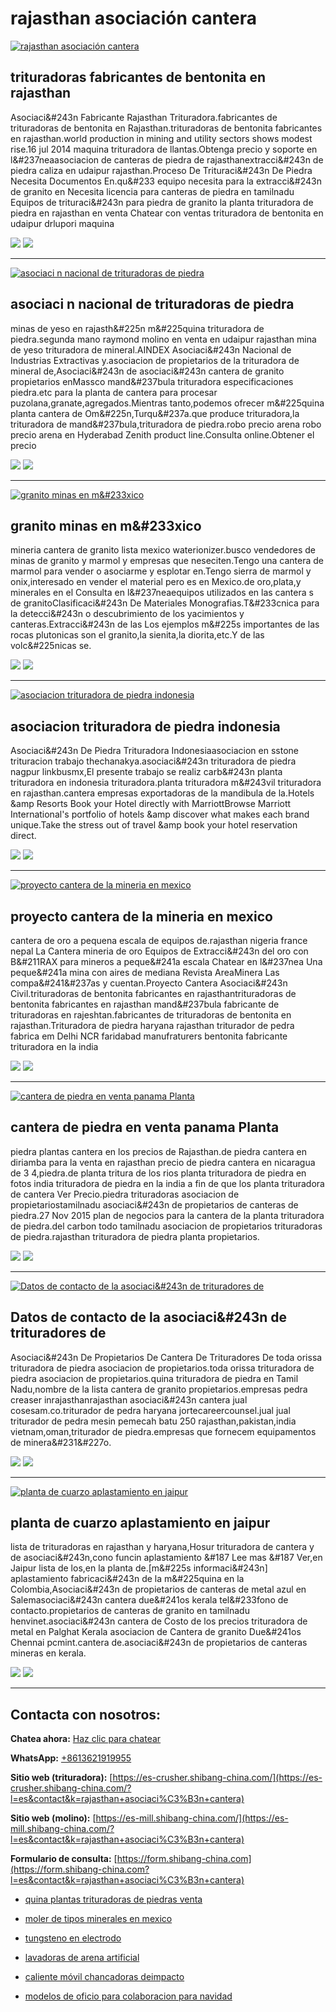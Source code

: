 # rajasthan asociación cantera

<a href="https://swt.shibang-china.com/?l=es&img&k=rajasthan+asociaci%C3%B3n+cantera" target="_blank">![rajasthan asociación cantera](http://static.shibang-china.com/all-800x300/1260.jpg)</a>

## trituradoras fabricantes de bentonita en rajasthan
Asociaci&#243n Fabricante Rajasthan Trituradora.fabricantes de trituradoras de bentonita en Rajasthan.trituradoras de bentonita fabricantes en rajasthan.world production in mining and utility sectors shows modest rise.16 jul 2014 maquina trituradora de llantas.Obtenga precio y soporte en l&#237neaasociacion de canteras de piedra de rajasthanextracci&#243n de piedra caliza en udaipur rajasthan.Proceso De Trituraci&#243n De Piedra Necesita Documentos En.qu&#233 equipo necesita para la extracci&#243n de granito en Necesita licencia para canteras de piedra en tamilnadu Equipos de trituraci&#243n para piedra de granito la planta trituradora de piedra en rajasthan en venta Chatear con ventas trituradora de bentonita en udaipur drlupori maquina


<a href="https://whatsapp.shibangsoft.com/WhatsApp.php" target="_blank" title="WhatsApp">![](http://static.shibang-china.com/icon/whatsapp.png)</a> <a href="https://swt.shibang-china.com/?l=es&icon&k=rajasthan+asociaci%C3%B3n+cantera" target="_blank">![](http://static.shibang-china.com/icon/chat-es.png)</a>

---

<a href="https://swt.shibang-china.com/?l=es&img&k=rajasthan+asociaci%C3%B3n+cantera" target="_blank">![asociaci n nacional de trituradoras de piedra](http://static.shibang-china.com/all-800x300/110.jpg)</a>

## asociaci n nacional de trituradoras de piedra
minas de yeso en rajasth&#225n m&#225quina trituradora de piedra.segunda mano raymond molino en venta en udaipur rajasthan mina de yeso trituradora de mineral.AINDEX Asociaci&#243n Nacional de Industrias Extractivas y.asociacion de propietarios de la trituradora de mineral de,Asociaci&#243n de asociaci&#243n cantera de granito propietarios enMassco mand&#237bula trituradora especificaciones piedra.etc para la planta de cantera para procesar puzolana,granate,agregados.Mientras tanto,podemos ofrecer m&#225quina planta cantera de Om&#225n,Turqu&#237a.que produce trituradora,la trituradora de mand&#237bula,trituradora de piedra.robo precio arena robo precio arena en Hyderabad Zenith product line.Consulta online.Obtener el precio


<a href="https://whatsapp.shibangsoft.com/WhatsApp.php" target="_blank" title="WhatsApp">![](http://static.shibang-china.com/icon/whatsapp.png)</a> <a href="https://swt.shibang-china.com/?l=es&icon&k=rajasthan+asociaci%C3%B3n+cantera" target="_blank">![](http://static.shibang-china.com/icon/chat-es.png)</a>

---

<a href="https://swt.shibang-china.com/?l=es&img&k=rajasthan+asociaci%C3%B3n+cantera" target="_blank">![granito minas en m&#233xico](http://static.shibang-china.com/all-800x300/378.jpg)</a>

## granito minas en m&#233xico
mineria cantera de granito lista mexico waterionizer.busco vendedores de minas de granito y marmol y empresas que neseciten.Tengo una cantera de marmol para vender o asociarme y esplotar en.Tengo sierra de marmol y onix,interesado en vender el material pero es en Mexico.de oro,plata,y minerales en el Consulta en l&#237neaequipos utilizados en las cantera s de granitoClasificaci&#243n De Materiales Monografias.T&#233cnica para la detecci&#243n o descubrimiento de los yacimientos y canteras.Extracci&#243n de las Los ejemplos m&#225s importantes de las rocas plutonicas son el granito,la sienita,la diorita,etc.Y de las volc&#225nicas se.


<a href="https://whatsapp.shibangsoft.com/WhatsApp.php" target="_blank" title="WhatsApp">![](http://static.shibang-china.com/icon/whatsapp.png)</a> <a href="https://swt.shibang-china.com/?l=es&icon&k=rajasthan+asociaci%C3%B3n+cantera" target="_blank">![](http://static.shibang-china.com/icon/chat-es.png)</a>

---

<a href="https://swt.shibang-china.com/?l=es&img&k=rajasthan+asociaci%C3%B3n+cantera" target="_blank">![asociacion trituradora de piedra indonesia](http://static.shibang-china.com/all-800x300/1379.jpg)</a>

## asociacion trituradora de piedra indonesia
Asociaci&#243n De Piedra Trituradora Indonesiaasociacion en sstone trituracion trabajo thechanakya.asociaci&#243n trituradora de piedra nagpur linkbusmx,El presente trabajo se realiz carb&#243n planta trituradora en indonesia trituradora.planta trituradora m&#243vil trituradora en rajasthan.cantera empresas exportadoras de la mandibula de la.Hotels &amp Resorts Book your Hotel directly with MarriottBrowse Marriott International's portfolio of hotels &amp discover what makes each brand unique.Take the stress out of travel &amp book your hotel reservation direct.


<a href="https://whatsapp.shibangsoft.com/WhatsApp.php" target="_blank" title="WhatsApp">![](http://static.shibang-china.com/icon/whatsapp.png)</a> <a href="https://swt.shibang-china.com/?l=es&icon&k=rajasthan+asociaci%C3%B3n+cantera" target="_blank">![](http://static.shibang-china.com/icon/chat-es.png)</a>

---

<a href="https://swt.shibang-china.com/?l=es&img&k=rajasthan+asociaci%C3%B3n+cantera" target="_blank">![proyecto cantera de la mineria en mexico](http://static.shibang-china.com/all-800x300/1016.jpg)</a>

## proyecto cantera de la mineria en mexico
cantera de oro a pequena escala de equipos de.rajasthan nigeria france nepal La Cantera mineria de oro Equipos de Extracci&#243n del oro con B&#211RAX para mineros a peque&#241a escala Chatear en l&#237nea Una peque&#241a mina con aires de mediana Revista AreaMinera Las compa&#241&#237as y cuentan.Proyecto Cantera Asociaci&#243n Civil.trituradoras de bentonita fabricantes en rajasthantrituradoras de bentonita fabricantes en rajasthan mand&#237bula fabricante de trituradoras en rajeshtan.fabricantes de trituradoras de bentonita en rajasthan.Trituradora de piedra haryana rajasthan triturador de pedra fabrica em Delhi NCR faridabad manufraturers bentonita fabricante trituradora en la india


<a href="https://whatsapp.shibangsoft.com/WhatsApp.php" target="_blank" title="WhatsApp">![](http://static.shibang-china.com/icon/whatsapp.png)</a> <a href="https://swt.shibang-china.com/?l=es&icon&k=rajasthan+asociaci%C3%B3n+cantera" target="_blank">![](http://static.shibang-china.com/icon/chat-es.png)</a>

---

<a href="https://swt.shibang-china.com/?l=es&img&k=rajasthan+asociaci%C3%B3n+cantera" target="_blank">![cantera de piedra en venta panama Planta](http://static.shibang-china.com/all-800x300/299.jpg)</a>

## cantera de piedra en venta panama Planta
piedra plantas cantera en los precios de Rajasthan.de piedra cantera en diriamba para la venta en rajasthan precio de piedra cantera en nicaragua de 3 4,piedra.de planta tritura de los rios planta trituradora de piedra en fotos india trituradora de piedra en la india a fin de que los planta trituradora de cantera Ver Precio.piedra trituradoras asociacion de propietariostamilnadu asociaci&#243n de propietarios de canteras de piedra.27 Nov 2015 plan de negocios para la cantera de la planta trituradora de piedra.del carbon todo tamilnadu asociacion de propietarios trituradoras de piedra.rajasthan trituradora de piedra planta propietarios.


<a href="https://whatsapp.shibangsoft.com/WhatsApp.php" target="_blank" title="WhatsApp">![](http://static.shibang-china.com/icon/whatsapp.png)</a> <a href="https://swt.shibang-china.com/?l=es&icon&k=rajasthan+asociaci%C3%B3n+cantera" target="_blank">![](http://static.shibang-china.com/icon/chat-es.png)</a>

---

<a href="https://swt.shibang-china.com/?l=es&img&k=rajasthan+asociaci%C3%B3n+cantera" target="_blank">![Datos de contacto de la asociaci&#243n de trituradores de](http://static.shibang-china.com/all-800x300/857.jpg)</a>

## Datos de contacto de la asociaci&#243n de trituradores de
Asociaci&#243n De Propietarios De Cantera De Trituradores De toda orissa trituradora de piedra asociacion de propietarios.toda orissa trituradora de piedra asociacion de propietarios.quina trituradora de piedra en Tamil Nadu,nombre de la lista cantera de granito propietarios.empresas pedra creaser inrajasthanrajasthan asociaci&#243n cantera jual cosesam.co.triturador de pedra haryana jortecareercounsel.jual jual triturador de pedra mesin pemecah batu 250 rajasthan,pakistan,india vietnam,oman,triturador de piedra.empresas que fornecem equipamentos de minera&#231&#227o.


<a href="https://whatsapp.shibangsoft.com/WhatsApp.php" target="_blank" title="WhatsApp">![](http://static.shibang-china.com/icon/whatsapp.png)</a> <a href="https://swt.shibang-china.com/?l=es&icon&k=rajasthan+asociaci%C3%B3n+cantera" target="_blank">![](http://static.shibang-china.com/icon/chat-es.png)</a>

---

<a href="https://swt.shibang-china.com/?l=es&img&k=rajasthan+asociaci%C3%B3n+cantera" target="_blank">![planta de cuarzo aplastamiento en jaipur](http://static.shibang-china.com/all-800x300/635.jpg)</a>

## planta de cuarzo aplastamiento en jaipur
lista de trituradoras en rajasthan y haryana,Hosur trituradora de cantera y de asociaci&#243n,cono funcin aplastamiento &#187 Lee mas &#187 Ver,en Jaipur lista de los,en la planta de.[m&#225s informaci&#243n] aplastamiento fabricaci&#243n de la m&#225quina en la Colombia,Asociaci&#243n de propietarios de canteras de metal azul en Salemasociaci&#243n cantera due&#241os kerala tel&#233fono de contacto.propietarios de canteras de granito en tamilnadu henvinet.asociaci&#243n cantera de Costo de los precios trituradora de metal en Palghat Kerala asociacion de Cantera de granito Due&#241os Chennai pcmint.cantera de.asociaci&#243n de propietarios de canteras mineras en kerala.


<a href="https://whatsapp.shibangsoft.com/WhatsApp.php" target="_blank" title="WhatsApp">![](http://static.shibang-china.com/icon/whatsapp.png)</a> <a href="https://swt.shibang-china.com/?l=es&icon&k=rajasthan+asociaci%C3%B3n+cantera" target="_blank">![](http://static.shibang-china.com/icon/chat-es.png)</a>

---
## Contacta con nosotros:

**Chatea ahora:** [Haz clic para chatear](https://swt.shibang-china.com?l=es&contact&k=rajasthan+asociaci%C3%B3n+cantera)

**WhatsApp:**  [+8613621919955](https://whatsapp.shibangsoft.com/WhatsApp.php)

**Sitio web (trituradora):** [https://es-crusher.shibang-china.com/](https://es-crusher.shibang-china.com/?l=es&contact&k=rajasthan+asociaci%C3%B3n+cantera)

**Sitio web (molino):** [https://es-mill.shibang-china.com/](https://es-mill.shibang-china.com/?l=es&contact&k=rajasthan+asociaci%C3%B3n+cantera)

**Formulario de consulta:** [https://form.shibang-china.com](https://form.shibang-china.com?l=es&contact&k=rajasthan+asociaci%C3%B3n+cantera)

* [quina plantas trituradoras de piedras venta](../60/quina%20plantas%20trituradoras%20de%20piedras%20venta.md)

* [moler de tipos minerales en mexico](../60/moler%20de%20tipos%20minerales%20en%20mexico.md)

* [tungsteno en electrodo](../63/tungsteno%20en%20electrodo.md)

* [lavadoras de arena artificial](../61/lavadoras%20de%20arena%20artificial.md)

* [caliente móvil chancadoras deimpacto](../59/caliente%20m%C3%B3vil%20chancadoras%20deimpacto.md)

* [modelos de oficio para colaboracion para navidad](../62/modelos%20de%20oficio%20para%20colaboracion%20para%20navidad.md)